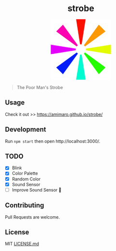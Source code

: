 <h1 align="center">strobe</h1>
<p align="center">
  <img alt="logo" width="200" src="assets/logo.png">
</p>


> The Poor Man's Strobe

## Usage

Check it out >> https://amimaro.github.io/strobe/

## Development

Run `npm start` then open http://localhost:3000/.

## TODO

- [X] Blink
- [X] Color Palette
- [X] Random Color
- [X] Sound Sensor
- [ ] Improve Sound Sensor :construction:

## Contributing

Pull Requests are welcome.

## License

MIT [LICENSE.md](LICENSE.md)
